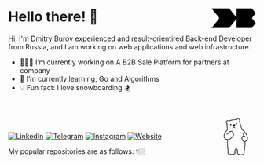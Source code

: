 
# Hello there! 🚀  <a href="https://dburov.com" target="_blank"><img src="https://raw.githubusercontent.com/dmitryburov/dmitryburov/master/media/db_logo.png" align="right" width="90" /></a>

Hi, I'm [Dmitry Burov](https://dburov.com) experienced and result-orientired Back-end Developer from Russia, and I am working on web applications and web infrastructure.

- 👨🏻‍💻 I’m currently working on A B2B Sale Platform for partners at company
- 💪 I’m currently learning, Go and Algorithms
- 💡 Fun fact: I love snowboarding 🏂

<br >

<a href="https://dburov.com/~nggyu"><img src="https://raw.githubusercontent.com/dmitryburov/dmitryburov/master/media/bear_dance.gif" align="right" width="80" title="Click me ;)" /></a>

<br >

[![LinkedIn](https://img.shields.io/badge/linkedin-%40d--burov-0077b5?style=flat-square&logo=linkedin)](https://linkedin.com/in/d-burov)
[![Telegram](https://img.shields.io/badge/telegram-%40dburov-0088cc?style=flat-square&logo=telegram)](https://t.me/dburov)
[![Instagram](https://img.shields.io/badge/instagram-%40diburov-e1306c?style=flat-square&logo=instagram)](https://instagram.com/diburov)
[![Website](https://img.shields.io/badge/%F0%9F%94%97%20%20website-dburov.com-000000?style=flat-square)](https://dburov.com)

My popular repositories are as follows: 👇🏼
